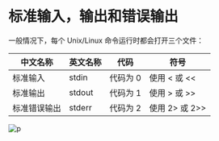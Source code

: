 # 标准输入，输出和错误输出

一般情况下，每个 Unix/Linux 命令运行时都会打开三个文件：

| 中文名称     | 英文名称 | 代码     | 符号           |
| ------------ | -------- | -------- | -------------- |
| 标准输入     | stdin    | 代码为 0 | 使用 < 或 <<   |
| 标准输出     | stdout   | 代码为 1 | 使用 > 或 >>   |
| 标准错误输出 | stderr   | 代码为 2 | 使用 2> 或 2>> |


![p](./pics/StdRedirect.png)

